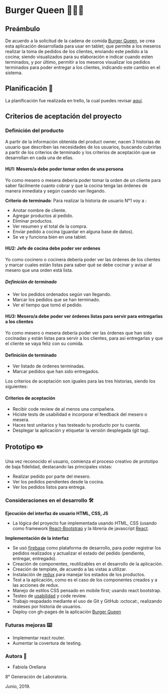 # Burger Queen 👑🍔🍟

## Preámbulo
De acuerdo a la solicitud de la cadena de comida [Burger Queen](https://faog.github.io/SCL008-BurgerQueen/), se crea esta aplicación desarrollada para usar en tablet; que permite a los meseros realizar la toma de pedidos de los clientes, enviando este pedido a la cocina; siendo visualizados para su elaboración e indicar cuando esten terminados, y por último, permitir a los meseros visualizar los pedidos terminados para poder entregar a los clientes, indicando este cambio en el sistema.

## Planificación 🚀

La planificación fue realizada en trello, la cual puedes revisar [aquí](https://trello.com/b/The8BwZP/burguer-queen).

## Criterios de aceptación del proyecto

### Definición del producto

A partir de la información obtenida del product owner, nacen 3 historias de usuario que describen las necesidades de los usuarios, buscando cubrirlas a partir de los criterios de terminado y los criterios de aceptación que se desarrollan en cada una de ellas.

#### HU1: Mesero/a debe poder tomar orden de una persona
Yo como mesero o mesera debería poder tomar la orden de un cliente para saber fácilmente cuanto cobrar y que la cocina tenga las órdenes de manera inmediata y según cuando van llegando.

**Criterio de terminado**: Para realizar la historia de usuario N°1 voy a :

  * Anotar nombre de cliente.
  * Agregar productos al pedido.
  * Eliminar productos.
  * Ver resumen y el total de la compra.
  * Enviar pedido a cocina (guardar en alguna base de datos).
  * Se ve y funciona bien en una tablet.

#### HU2: Jefe de cocina debe poder ver ordenes
Yo como cocinero o cocinera debería poder ver las órdenes de los clientes y marcar cuales están listas para saber qué se debe cocinar y avisar al mesero que una orden está lista.

##### Definición de terminado
  * Ver los pedidos ordenados según van llegando.
  * Marcar los pedidos que se han terminado.
  * Ver el tiempo que tomó el pedido.

#### HU3: Mesero/a debe poder ver órdenes listas para servir para entregarlas a los clientes
Yo como mesero o mesera debería poder ver las órdenes que han sido cocinadas y están listas para servir a los clientes, para así entregarlas y que el cliente se vaya feliz con su comida.

#### Definición de terminado
  * Ver listado de órdenes terminadas.
  * Marcar pedidos que han sido entregados.

Los criterios de aceptación son iguales para las tres historias, siendo los siguientes:

#### Criterios de aceptación
  * Recibir code review de al menos una compañera.
  * Hiciste tests de usabilidad e incorporar el feedback del mesero o mesera.
  * Haces test unitarios y has testeado tu producto por tu cuenta.
  * Desplegar la aplicación y etiquetar la versión desplegada (git tag).

## Prototipo ✏️

Una vez reconocido el usuario, comienza el proceso creativo de prototipo de baja fidelidad, destacando las principales vistas:

- Realizar pedido por parte del mesero.
- Ver los pedidos pendientes desde la cocina.
- Ver los pedidos listos para entrega.

### Consideraciones en el desarrollo 🛠️

**Ejecución del interfaz de usuario HTML, CSS, JS**

* La lógica del proyecto fue implementada usando HTML, CSS (usando como framework [React-Bootstrap](https://react-bootstrap.github.io/) y la librería de javascript [React](https://reactjs.org/).

**Implementación de la interfaz**

* Se usó [firebase](https://firebase.google.com/?gclid=Cj0KCQjw7sDlBRC9ARIsAD-pDFo4o3bi6laUeK0Hppr0Y6-QeRkx5bdtpUH2uak61pvLXOcA5KeLDSQaAkV2EALw_wcB)
como plataforma de desarrollo, para poder registrar los pedidos realizados y actualizar el estado del pedido (pendiente, entregar, entregado).
* Creación de componentes, reutilizables en el desarrollo de la aplicación.
* Creación de template, de acuerdo a las vistas a utilizar.
* Instalación de [redux](https://es.redux.js.org/) para manejar los estados de los productos.
* Test a la aplicación, como es el caso de los componentes creados y a las acciones de redux.
* Manejo de estilos CSS pensado en mobile first; usando react bootstrap.
* Testeo de [usabilidad](https://www.loom.com/share/368a922aa7b249218b61af988a4d54bd) y code review.
* Trabajo respadado mediante el uso de Git y GitHub :octocat:, realizando realeses por historia de usuarios.
* Deploy con gh-pages de la aplicación [Burger Queen](https://faog.github.io/SCL008-BurgerQueen/)

### Futuras mejoras ⌨️

* Implementar react router.
* Aumentar la covertura de testing.

### Autora 📌

* Fabiola Orellana 

8° Generación de Laboratoria.

Junio, 2019.



